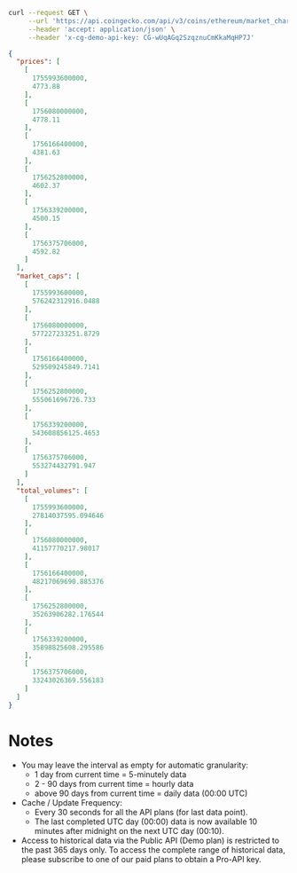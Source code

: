 ```bash
curl --request GET \
     --url 'https://api.coingecko.com/api/v3/coins/ethereum/market_chart?vs_currency=usd&days=5&interval=daily&precision=2' \
     --header 'accept: application/json' \
     --header 'x-cg-demo-api-key: CG-wUqAGq2SzqznuCmKkaMqHP7J'
```

```json
{
  "prices": [
    [
      1755993600000,
      4773.88
    ],
    [
      1756080000000,
      4778.11
    ],
    [
      1756166400000,
      4381.63
    ],
    [
      1756252800000,
      4602.37
    ],
    [
      1756339200000,
      4500.15
    ],
    [
      1756375706000,
      4592.82
    ]
  ],
  "market_caps": [
    [
      1755993600000,
      576242312916.0488
    ],
    [
      1756080000000,
      577227233251.8729
    ],
    [
      1756166400000,
      529509245849.7141
    ],
    [
      1756252800000,
      555061696726.733
    ],
    [
      1756339200000,
      543608856125.4653
    ],
    [
      1756375706000,
      553274432791.947
    ]
  ],
  "total_volumes": [
    [
      1755993600000,
      27814037595.094646
    ],
    [
      1756080000000,
      41157770217.98017
    ],
    [
      1756166400000,
      48217069690.885376
    ],
    [
      1756252800000,
      35263906282.176544
    ],
    [
      1756339200000,
      35898825608.295586
    ],
    [
      1756375706000,
      33243026369.556183
    ]
  ]
}
```

# Notes

- You may leave the interval as empty for automatic granularity:
  - 1 day from current time = 5-minutely data
  - 2 - 90 days from current time = hourly data
  - above 90 days from current time = daily data (00:00 UTC)
- Cache / Update Frequency:
  - Every 30 seconds for all the API plans (for last data point).
  - The last completed UTC day (00:00) data is now available 10 minutes after midnight on the next UTC day (00:10).
- Access to historical data via the Public API (Demo plan) is restricted to the past 365 days only. To access the complete range of historical data, please subscribe to one of our paid plans to obtain a Pro-API key.